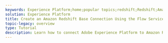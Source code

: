 ```yaml
---
keywords: Experience Platform;home;popular topics;redshift;Redshift;Amazon Redshift;amazon redshift
solution: Experience Platform
title: Create an Amazon Redshift Base Connection Using the Flow Service API
topic-legacy: overview
type: Tutorial
description: Learn how to connect Adobe Experience Platform to Amazon Redshift using the Flow Service API.
---
```

